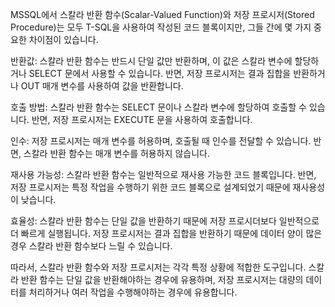 MSSQL에서 스칼라 반환 함수(Scalar-Valued Function)와 저장 프로시저(Stored Procedure)는 모두 T-SQL을 사용하여 작성된 코드 블록이지만, 그들 간에 몇 가지 중요한 차이점이 있습니다.

반환값: 스칼라 반환 함수는 반드시 단일 값만 반환하며, 이 값은 스칼라 변수에 할당하거나 SELECT 문에서 사용할 수 있습니다. 반면, 저장 프로시저는 결과 집합을 반환하거나 OUT 매개 변수를 사용하여 값을 반환합니다.

호출 방법: 스칼라 반환 함수는 SELECT 문이나 스칼라 변수에 할당하여 호출할 수 있습니다. 반면, 저장 프로시저는 EXECUTE 문을 사용하여 호출합니다.

인수: 저장 프로시저는 매개 변수를 허용하며, 호출될 때 인수를 전달할 수 있습니다. 반면, 스칼라 반환 함수는 매개 변수를 허용하지 않습니다.

재사용 가능성: 스칼라 반환 함수는 일반적으로 재사용 가능한 코드 블록입니다. 반면, 저장 프로시저는 특정 작업을 수행하기 위한 코드 블록으로 설계되었기 때문에 재사용성이 낮습니다.

효율성: 스칼라 반환 함수는 단일 값을 반환하기 때문에 저장 프로시더보다 일반적으로 더 빠르게 실행됩니다. 저장 프로시저는 결과 집합을 반환하기 때문에 데이터 양이 많은 경우 스칼라 반환 함수보다 느릴 수 있습니다.

따라서, 스칼라 반환 함수와 저장 프로시저는 각각 특정 상황에 적합한 도구입니다. 스칼라 반환 함수는 단일 값을 반환해야하는 경우에 유용하며, 저장 프로시저는 대량의 데이터를 처리하거나 여러 작업을 수행해야하는 경우에 유용합니다.
